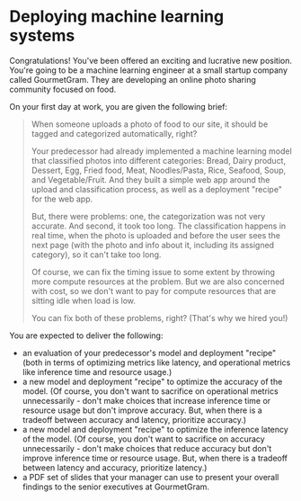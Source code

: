# Deploying machine learning systems 

Congratulations! You've been offered an exciting and lucrative new position. You're going to be a machine learning engineer at a small startup company called GourmetGram. They are developing an online photo sharing community focused on food.

On your first day at work, you are given the following brief:

> When someone uploads a photo of food to our site, it should be tagged and categorized automatically, right?
> 
> Your predecessor had already implemented a machine learning model that classified photos into different categories: Bread, Dairy product, Dessert, Egg, Fried food, Meat, Noodles/Pasta, Rice, Seafood, Soup, and Vegetable/Fruit. And they built a simple web app around the upload and classification process, as well as a deployment "recipe" for the web app.
> 
> But, there were problems: one, the categorization was not very accurate. And second, it took too long. The classification happens in real time, when the photo is uploaded and before the user sees the next page (with the photo and info about it, including its assigned category), so it can't take too long.
> 
> Of course, we can fix the timing issue to some extent by throwing more compute resources at the problem. But we are also concerned with cost, so we don't want to pay for compute resources that are sitting idle when load is low.
>
> You can fix both of these problems, right? (That's why we hired you!)

You are expected to deliver the following:

* an evaluation of your predecessor's model and deployment "recipe" (both in terms of optimizing metrics like latency, and operational metrics like inference time and resource usage.)
* a new model and deployment "recipe" to optimize the accuracy of the model. (Of course, you don't want to sacrifice on operational metrics unnecessarily - don't make choices that increase inference time or resource usage but don't improve accuracy. But, when there is a tradeoff between accuracy and latency, prioritize accuracy.)
* a new model and deployment "recipe" to optimize the inference latency of the model. (Of course, you don't want to sacrifice on accuracy unnecessarily - don't make choices that reduce accuracy but don't improve inference time or resource usage. But, when there is a tradeoff between latency and accuracy, prioritize latency.)
* a PDF set of slides that your manager can use to present your overall findings to the senior executives at GourmetGram.

